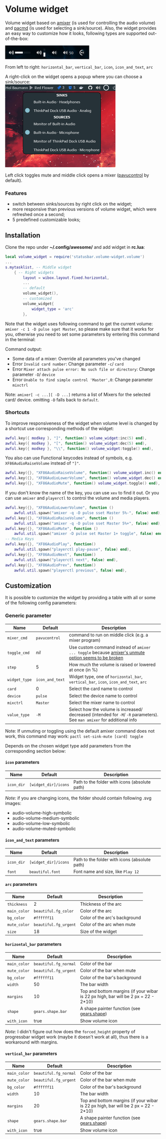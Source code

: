 # Volume widget

Volume widget based on [amixer](https://linux.die.net/man/1/amixer) (is used for controlling the audio volume) and [pacmd](https://linux.die.net/man/1/pacmd) (is used for selecting a sink/source). Also, the widget provides an easy way to customize how it looks, following types are supported out-of-the-box:

![types](screenshots/variations.png)

From left to right: `horizontal_bar`, `vertical_bar`, `icon`, `icon_and_text`, `arc`

A right-click on the widget opens a popup where you can choose a sink/source:  
![sink-sources](screenshots/volume-sink-sources.png)

Left click toggles mute and middle click opens a mixer ([pavucontrol](https://freedesktop.org/software/pulseaudio/pavucontrol/) by default).

### Features

 - switch between sinks/sources by right click on the widget;
 - more responsive than previous versions of volume widget, which were refreshed once a second;
 - 5 predefined customizable looks;

## Installation

Clone the repo under **~/.config/awesome/** and add widget in **rc.lua**:

```lua
local volume_widget = require('statusbar.volume-widget.volume')
...
s.mytasklist, -- Middle widget
	{ -- Right widgets
    	layout = wibox.layout.fixed.horizontal,
        ...
        -- default
        volume_widget(),
        -- customized
        volume_widget{
            widget_type = 'arc'
        },
```

Note that the widget uses following command to get the current volume: `amixer -c 1 -D pulse sget Master`, so please make sure that it works for you, otherwise you need to set some parameters by entering this command in the terminal:

Command output:
- Some data of a mixer: Override all parameters you've changed
- Error `Invalid card number`: Change parameter `-c`/ `card`
- Error `Mixer attach pulse error: No such file or directory`: Change parameter `-D`/ `device`
- Error `Unable to find simple control 'Master',0`: Change parameter `mixctrl`

Note: `amixer[ -c ...][ -D ...]` returns a list of Mixers for the selected card/ device. omitting `-D` falls back to `default`.

### Shortcuts

To improve responsiveness of the widget when volume level is changed by a shortcut use corresponding methods of the widget:

```lua
awful.key({ modkey }, "]", function() volume_widget:inc(5) end),
awful.key({ modkey }, "[", function() volume_widget:dec(5) end),
awful.key({ modkey }, "\\", function() volume_widget:toggle() end),
```

You also can use Functional keycodes instead of symbols, e.g. `XF86AudioRaiseVolume` instead of `"]"`.

```lua
awful.key({}, "XF86AudioRaiseVolume", function() volume_widget.inc() end),
awful.key({}, "XF86AudioLowerVolume", function() volume_widget.dec() end),
awful.key({}, "XF86AudioMute", function() volume_widget.toggle() end),
```
If you don't know the name of the key, you can use `xev` to find it out.
Or you can use `amixer` and `playerctl` to control the volume and media players.

```lua
awful.key({}, "XF86AudioLowerVolume", function ()
    awful.util.spawn("amixer -q -D pulse sset Master 5%-", false) end),
awful.key({}, "XF86AudioRaiseVolume", function ()
    awful.util.spawn("amixer -q -D pulse sset Master 5%+", false) end),
awful.key({}, "XF86AudioMute", function ()
    awful.util.spawn("amixer -D pulse set Master 1+ toggle", false) end),
-- Media Keys
awful.key({}, "XF86AudioPlay", function()
    awful.util.spawn("playerctl play-pause", false) end),
awful.key({}, "XF86AudioNext", function()
    awful.util.spawn("playerctl next", false) end),
awful.key({}, "XF86AudioPrev", function()
    awful.util.spawn("playerctl previous", false) end),
```

## Customization

It is possible to customize the widget by providing a table with all or some of the following config parameters:

### Generic parameter

| Name          | Default         | Description                                                                                                                           |
|---------------|-----------------|---------------------------------------------------------------------------------------------------------------------------------------|
| `mixer_cmd`   | `pavucontrol`   | command to run on middle click (e.g. a mixer program)                                                                                 |
| `toggle_cmd`  | *nil*           | Use custom command instead of `amixer ... toggle` because [amixer's unmute option seems to be broken](https://superuser.com/a/822085) |
| `step`        | 5               | How much the volume is raised or lowered at once (in %)                                                                               |
| `widget_type` | `icon_and_text` | Widget type, one of `horizontal_bar`, `vertical_bar`, `icon`, `icon_and_text`, `arc`                                                  |
| `card`        | 0               | Select the card name to control                                                                                                       |
| `device`      | `pulse`         | Select the device name to control                                                                                                     |
| `mixctrl`     | `Master`        | Select the mixer name to control                                                                                                      |
| `value_type`  | `-M`            | Select how the volume is increased/ decreased (intended for `-M`/ `-R` parameters). See `man amixer` for additional info              |

Note: If unmuting or toggling using the default amixer command does not work, this command may work: `pactl set-sink-mute [card] toggle`

Depends on the chosen widget type add parameters from the corresponding section below:

#### `icon` parameters

| Name       | Default              | Description                                   |
|------------|----------------------|-----------------------------------------------|
| `icon_dir` | `[widget_dir]/icons` | Path to the folder with icons (absolute path) |

_Note:_ if you are changing icons, the folder should contain following .svg images: 
 - audio-volume-high-symbolic
 - audio-volume-medium-symbolic
 - audio-volume-low-symbolic
 - audio-volume-muted-symbolic

#### `icon_and_text` parameters

| Name       | Default              | Description                                   |
|------------|----------------------|-----------------------------------------------|
| `icon_dir` | `[widget_dir]/icons` | Path to the folder with icons (absolute path) | 
| `font`     | `beautiful.font`     | Font name and size, like `Play 12`            |

#### `arc` parameters

| Name | Default | Description |
|---|---|---|
| `thickness` | 2 | Thickness of the arc |
| `main_color` | `beautiful.fg_color` | Color of the arc |
| `bg_color` | `#ffffff11` | Color of the arc's background |
| `mute_color` | `beautiful.fg_urgent` | Color of the arc when mute |
| `size` | 18 | Size of the widget |

#### `horizontal_bar` parameters

| Name | Default | Description |
|---|---|---|
| `main_color` | `beautiful.fg_normal` | Color of the bar |
| `mute_color` | `beautiful.fg_urgent` | Color of the bar when mute |
| `bg_color` | `#ffffff11` | Color of the bar's background |
| `width` | 50 | The bar width |
| `margins` | 10 | Top and bottom margins (if your wibar is 22 px high, bar will be 2 px = 22 - 2*10) |
| `shape` | `gears.shape.bar` | A shape painter function (see [gears.shape](https://awesomewm.org/doc/api/libraries/gears.shape.html)) |
| `with_icon` | true | Show volume icon|

_Note:_ I didn't figure out how does the `forced_height` property of progressbar widget work (maybe it doesn't work at all), thus there is a workaround with margins.

#### `vertical_bar` parameters

| Name | Default | Description |
|---|---|---|
| `main_color` | `beautiful.fg_normal` | Color of the bar |
| `mute_color` | `beautiful.fg_urgent` | Color of the bar when mute |
| `bg_color` | `#ffffff11` | Color of the bar's background |
| `width` | 10 | The bar width |
| `margins` | 20 | Top and bottom margins (if your wibar is 22 px high, bar will be 2 px = 22 - 2*10) |
| `shape` | `gears.shape.bar` | A shape painter function (see [gears.shape](https://awesomewm.org/doc/api/libraries/gears.shape.html)) |
| `with_icon` | true | Show volume icon| 
